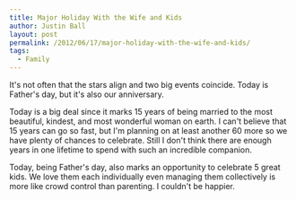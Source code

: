```yaml
---
title: Major Holiday With the Wife and Kids
author: Justin Ball
layout: post
permalink: /2012/06/17/major-holiday-with-the-wife-and-kids/
tags:
  - Family
---
```

It's not often that the stars align and two big events coincide. Today is Father's day, but it's also our anniversary.

Today is a big deal since it marks 15 years of being married to the most beautiful, kindest, and most wonderful woman on earth. I can't believe that 15 years can go so fast, but I'm planning on at least another 60 more so we have plenty of chances to celebrate. Still I don't think there are enough years in one lifetime to spend with such an incredible companion.

Today, being Father's day, also marks an opportunity to celebrate 5 great kids. We love them each individually even managing them collectively is more like crowd control than parenting. I couldn't be happier.